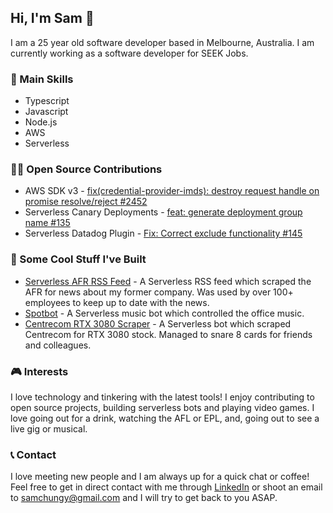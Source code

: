 ## Hi, I'm Sam 👋
I am a 25 year old software developer based in Melbourne, Australia. I am currently working as a software developer for SEEK Jobs.

### 🌟 Main Skills
- Typescript
- Javascript
- Node.js
- AWS
- Serverless

### 👨‍💻 Open Source Contributions
- AWS SDK v3 - [fix(credential-provider-imds): destroy request handle on promise resolve/reject #2452](https://github.com/aws/aws-sdk-js-v3/pull/2452)
- Serverless Canary Deployments - [feat: generate deployment group name #135](https://github.com/davidgf/serverless-plugin-canary-deployments/pull/135)
- Serverless Datadog Plugin - [Fix: Correct exclude functionality #145](https://github.com/DataDog/serverless-plugin-datadog/pull/145)

### 🤖 Some Cool Stuff I've Built
- [Serverless AFR RSS Feed](https://github.com/samchungy/Serverless-AFR-RSS-Feed) - A Serverless RSS feed which scraped the AFR for news about my former company. Was used by over 100+ employees to keep up to date with the news.
- [Spotbot](https://github.com/samchungy/Spotbot2) - A Serverless music bot which controlled the office music.
- [Centrecom RTX 3080 Scraper](https://github.com/samchungy/Centrecom-RTX3080-Feed) - A Serverless bot which scraped Centrecom for RTX 3080 stock. Managed to snare 8 cards for friends and colleagues.

### 🎮 Interests
I love technology and tinkering with the latest tools! I enjoy contributing to open source projects, building serverless bots and playing video games. I love going out for a drink, watching the AFL or EPL, and, going out to see a live gig or musical.

### 📞 Contact
I love meeting new people and I am always up for a quick chat or coffee! Feel free to get in direct contact with me through [LinkedIn](linkedin.com/in/samchungy/) or shoot an email to samchungy@gmail.com and I will try to get back to you ASAP.
